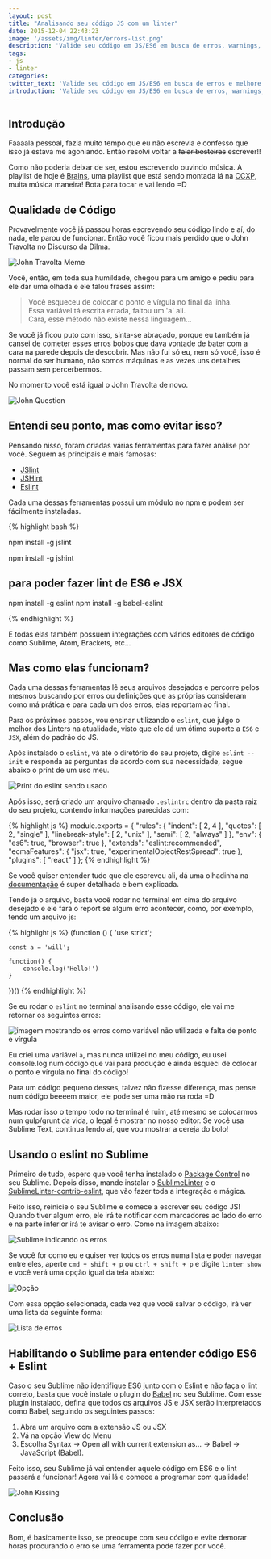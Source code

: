 ```yaml
---
layout: post
title: "Analisando seu código JS com um linter"
date: 2015-12-04 22:43:23
image: '/assets/img/linter/errors-list.png'
description: 'Valide seu código em JS/ES6 em busca de erros, warnings, códigos esquecidos e melhore a sua qualidade. Seu amiguinho agradece um código mais limpo.'
tags:
- js
- linter
categories:
twitter_text: 'Valide seu código em JS/ES6 em busca de erros e melhore a sua qualidade.'
introduction: 'Valide seu código em JS/ES6 em busca de erros, warnings, códigos esquecidos e melhore a sua qualidade. Seu amiguinho agradece um código mais limpo.'
---
```


## Introdução

Faaaala pessoal, fazia muito tempo que eu não escrevia e confesso que isso já estava me agoniando. Então resolvi voltar a <s>falar besteiras</s> escrever!! 

Como não poderia deixar de ser, estou escrevendo ouvindo música. A playlist de hoje é [Brains](https://open.spotify.com/user/spotifybrazilian/playlist/0nUucSaL2BGl2VZlbY5TwR), uma playlist que está sendo montada lá na [CCXP](http://www.ccxp.com.br/), muita música maneira! Bota para tocar e vai lendo =D

## Qualidade de Código

Provavelmente você já passou horas escrevendo seu código lindo e aí, do nada, ele parou de funcionar. Então você ficou mais perdido que o John Travolta no Discurso da Dilma.

![John Travolta Meme](https://media.giphy.com/media/FWXpxEbWcOapq/giphy.gif)

 Você, então, em toda sua humildade, chegou para um amigo e pediu para ele dar uma olhada e ele falou frases assim:

> Você esqueceu de colocar o ponto e vírgula no final da linha. <br/>
> Essa variável tá escrita errada, faltou um 'a' ali. <br/>
> Cara, esse método não existe nessa linguagem...

Se você já ficou puto com isso, sinta-se abraçado, porque eu também já cansei de cometer esses erros bobos que dava vontade de bater com a cara na parede depois de descobrir. Mas não fui só eu, nem só você, isso é normal do ser humano, não somos máquinas e as vezes uns detalhes passam sem percerbermos.

No momento você está igual o John Travolta de novo.

![John Question](https://media.giphy.com/media/FxufOs6bQwxO0/giphy.gif) 

## Entendi seu ponto, mas como evitar isso?

Pensando nisso, foram criadas várias ferramentas para fazer análise por você. Seguem as principais e mais famosas:

- [JSlint](http://www.jslint.com/)
- [JSHint](http://jshint.com/)
- [Eslint](http://eslint.org/)

Cada uma dessas ferramentas possui um módulo no npm e podem ser fácilmente instaladas.

{% highlight  bash %}

npm install -g jslint

npm install -g jshint

## para poder fazer lint de ES6 e JSX
npm install -g eslint
npm install -g babel-eslint

{% endhighlight %}

E todas elas também possuem integrações com vários editores de código como Sublime, Atom, Brackets, etc...

## Mas como elas funcionam?

Cada uma dessas ferramentas lê seus arquivos desejados e percorre pelos mesmos buscando por erros ou definições que as próprias consideram como má prática e para cada um dos erros, elas reportam ao final.

Para os próximos passos, vou ensinar utilizando o `eslint`, que julgo o melhor dos Linters na atualidade, visto que ele dá um ótimo suporte a `ES6` e `JSX`, além do padrão do JS.

Após instalado o `eslint`, vá até o diretório do seu projeto, digite `eslint --init` e responda as perguntas de acordo com sua necessidade, segue abaixo o print de um uso meu.

![Print do eslint sendo usado](/assets/img/linter/eslint.png)

Após isso, será criado um arquivo chamado `.eslintrc` dentro da pasta raiz do seu projeto, contendo informações parecidas com:

{% highlight js %}
module.exports = {
    "rules": {
        "indent": [
            2,
            4
        ],
        "quotes": [
            2,
            "single"
        ],
        "linebreak-style": [
            2,
            "unix"
        ],
        "semi": [
            2,
            "always"
        ]
    },
    "env": {
        "es6": true,
        "browser": true
    },
    "extends": "eslint:recommended",
    "ecmaFeatures": {
        "jsx": true,
        "experimentalObjectRestSpread": true
    },
    "plugins": [
        "react"
    ]
};
{% endhighlight %}

Se você quiser entender tudo que ele escreveu ali, dá uma olhadinha na [documentação](http://eslint.org/docs/user-guide/configuring) é super detalhada e bem explicada.

Tendo já o arquivo, basta você rodar no terminal em cima do arquivo desejado e ele fará o report se algum erro acontecer, como, por exemplo, tendo um arquivo js:

{% highlight js %}
(function () {
    'use strict';
    
    const a = 'will';

    function() {
        console.log('Hello!')
    }

})()
{% endhighlight %}

Se eu rodar o `eslint` no terminal analisando esse código, ele vai me retornar os seguintes erros:

![imagem mostrando os erros como variável não utilizada e falta de ponto e vírgula](/assets/img/linter/erro-1.png)

Eu criei uma variável `a`, mas nunca utilizei no meu código, eu usei console.log num código que vai para produção e ainda esqueci de colocar o ponto e vírgula no final do código!

Para um código pequeno desses, talvez não fizesse diferença, mas pense num código beeeem maior, ele pode ser uma mão na roda =D

Mas rodar isso o tempo todo no terminal é ruim, até mesmo se colocarmos num gulp/grunt da vida, o legal é mostrar no nosso editor. Se você usa Sublime Text, continua lendo aí, que vou mostrar a cereja do bolo!

## Usando o eslint no Sublime

Primeiro de tudo, espero que você tenha instalado o [Package Control](https://packagecontrol.io/installation) no seu Sublime. Depois disso, mande instalar o [SublimeLinter](http://sublimelinter.readthedocs.org/en/latest/installation.html#installing-via-pc) e o [SublimeLinter-contrib-eslint](https://github.com/roadhump/SublimeLinter-eslint#plugin-installation), que vão fazer toda a integração e mágica.

Feito isso, reinicie o seu Sublime e comece a escrever seu código JS! Quando tiver algum erro, ele irá te notificar com marcadores ao lado do erro e na parte inferior irá te avisar o erro. Como na imagem abaixo:

![Sublime indicando os erros](/assets/img/linter/sublime.png)

Se você for como eu e quiser ver todos os erros numa lista e poder navegar entre eles, aperte `cmd + shift + p` ou `ctrl + shift + p` e digite `linter show` e você verá uma opção igual da tela abaixo:

![Opção](/assets/img/linter/show.png)

Com essa opção selecionada, cada vez que você salvar o código, irá ver uma lista da seguinte forma:

![Lista de erros](/assets/img/linter/errors-list.png)

## Habilitando o Sublime para entender código ES6 + Eslint

Caso o seu Sublime não identifique ES6 junto com o Eslint e não faça o lint correto, basta que você instale o plugin do [Babel](https://github.com/babel/babel-sublime) no seu Sublime. Com esse plugin instalado, defina que todos os arquivos JS e JSX serão interpretados como Babel, seguindo os seguintes passos:

1) Abra um arquivo com a extensão JS ou JSX
2) Vá na opção View do Menu
3) Escolha Syntax -> Open all with current extension as... -> Babel -> JavaScript (Babel).

Feito isso, seu Sublime já vai entender aquele código em ES6 e o lint passará a funcionar! Agora vai lá e comece a programar com qualidade!

![John Kissing](https://media.giphy.com/media/D4QLJVmdHB44g/giphy.gif)

## Conclusão

Bom, é basicamente isso, se preocupe com seu código e evite demorar horas procurando o erro se uma ferramenta pode fazer por você.
